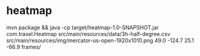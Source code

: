 # heatmap

mvn package && java -cp target/heatmap-1.0-SNAPSHOT.jar com.traxel.Heatmap src/main/resources/data/3h-half-degree.csv src/main/resources/img/mercator-us-open-1920x1010.png 49.0 -124.7 25.1 -66.9 frames/
